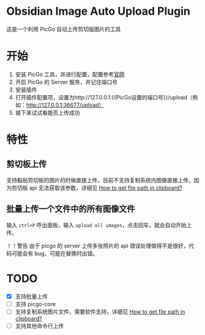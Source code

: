 # Obsidian Image Auto Upload Plugin

这是一个利用 PicGo 自动上传剪切版图片的工具

# 开始

1. 安装 PicGo 工具，并进行配置，配置参考[官网](https://github.com/Molunerfinn/PicGo)
2. 开启 PicGo 的 Server 服务，并记住端口号
3. 安装插件
4. 打开插件配置项，设置为http://127.0.0.1:{{PicGo设置的端口号}}/upload（例如：http://127.0.0.1:36677/upload）
5. 接下来试试看能否上传成功

# 特性

## 剪切板上传

支持黏贴剪切板的图片的时候直接上传，目前不支持复制系统内图像直接上传，因为剪切板 api 无法获取该参数，详细见 [How to get file path in clipboard?](https://forum.obsidian.md/t/how-to-get-file-path-in-clipboard/16480)

## 批量上传一个文件中的所有图像文件

输入 `ctrl+P` 呼出面板，输入 `upload all images`，点击回车，就会自动开始上传。

！！警告
由于 picgo 的 server 上传多张照片的 api 错误处理做得不是很好，代码可能会有 bug，可能在替换时出错。

# TODO

- [x] 支持批量上传
- [ ] 支持 picgo-core
- [ ] 支持复制系统图片文件，需要软件支持，详细见 [How to get file path in clipboard?](https://forum.obsidian.md/t/how-to-get-file-path-in-clipboard/16480)
- [ ] 支持其他命令行上传
